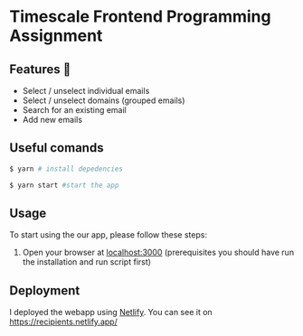 # Timescale Frontend Programming Assignment

## Features 🚀

- Select / unselect individual emails
- Select / unselect domains (grouped emails)
- Search for an existing email
- Add new emails

## Useful comands

```sh
$ yarn # install depedencies

$ yarn start #start the app
```

## Usage

To start using the our app, please follow these steps:

1. Open your browser at [localhost:3000](http://localhost:3000/) (prerequisites you should have run the installation and run script first)

## Deployment

I deployed the webapp using [Netlify](https://www.netlify.com/). You can see it on <https://recipients.netlify.app/>

